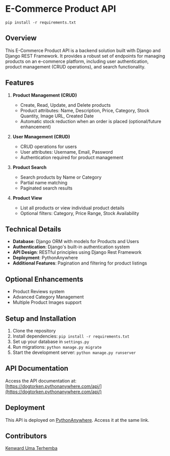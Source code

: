 # E-Commerce Product API

```
pip install -r requirements.txt
```

## Overview

This E-Commerce Product API is a backend solution built with Django and Django REST Framework. It provides a robust set of endpoints for managing products on an e-commerce platform, including user authentication, product management (CRUD operations), and search functionality.

## Features

1. **Product Management (CRUD)**
   - Create, Read, Update, and Delete products
   - Product attributes: Name, Description, Price, Category, Stock Quantity, Image URL, Created Date
   - Automatic stock reduction when an order is placed (optional/future enhancement)

2. **User Management (CRUD)**
   - CRUD operations for users
   - User attributes: Username, Email, Password
   - Authentication required for product management

3. **Product Search**
   - Search products by Name or Category
   - Partial name matching
   - Paginated search results

4. **Product View**
   - List all products or view individual product details
   - Optional filters: Category, Price Range, Stock Availability

## Technical Details

- **Database**: Django ORM with models for Products and Users
- **Authentication**: Django's built-in authentication system
- **API Design**: RESTful principles using Django Rest Framework
- **Deployment**: PythonAnywhere
- **Additional Features**: Pagination and filtering for product listings

## Optional Enhancements

- Product Reviews system
- Advanced Category Management
- Multiple Product Images support

## Setup and Installation

1. Clone the repository
2. Install dependencies: `pip install -r requirements.txt`
3. Set up your database in `settings.py`
4. Run migrations: `python manage.py migrate`
5. Start the development server: `python manage.py runserver`

## API Documentation

Access the API documentation at: [https://dogtorken.pythonanywhere.com/api/](https://dogtorken.pythonanywhere.com/api/)

## Deployment

This API is deployed on [PythonAnywhere](https://dogtorken.pythonanywhere.com/api/). Access it at the same link.

## Contributors

[Kenward Uma Terhemba](https://github.com/Kenward-dev)
